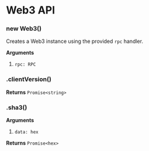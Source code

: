 # Web3 API

### new Web3()

Creates a Web3 instance using the provided `rpc` handler.

**Arguments**

1. `rpc: RPC`

### .clientVersion()

**Returns** `Promise<string>`

### .sha3()

**Arguments**

1. `data: hex`

**Returns** `Promise<hex>`
